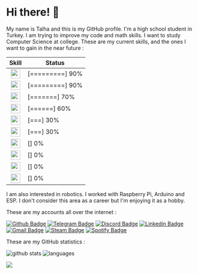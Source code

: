 # Hi there! 👋

My name is Talha and this is my GitHub profile. I'm a high school student in Turkey. I am trying to improve my code and math skills. I want to study Computer Science at college. These are my current skills, and the ones I want to gain in the near future :

| Skill | Status |
| :-:   | - | 
| <img height="25" src="https://www.vectorlogo.zone/logos/w3_html5/w3_html5-icon.svg"> | [=========] 90% |
| <img height="25" src="https://cdn.worldvectorlogo.com/logos/css-5.svg"> | [=========] 90% |
| <img height="25" src="https://cdn.worldvectorlogo.com/logos/logo-javascript.svg"> | [=======] 70% |
| <img height="25" src="https://www.vectorlogo.zone/logos/vuejs/vuejs-icon.svg"> | [======] 60% |
| <img height="25" src="https://www.vectorlogo.zone/logos/nuxtjs/nuxtjs-icon.svg" /> | [===] 30% |
| <img height="25" src="https://www.vectorlogo.zone/logos/golang/golang-official.svg" /> | [===] 30% |
| <img height="25" src="https://www.vectorlogo.zone/logos/dartlang/dartlang-icon.svg"> | [] 0% |
| <img height="25" src="https://www.vectorlogo.zone/logos/flutterio/flutterio-icon.svg"> | [] 0% |
| <img height="25" src="https://www.vectorlogo.zone/logos/python/python-icon.svg"> | [] 0% |
| <img height="25" src="https://www.vectorlogo.zone/logos/opencv/opencv-icon.svg"> | [] 0% |

I am also interested in robotics. I worked with Raspberry Pi, Arduino and ESP. I don't consider this area as a career but I'm enjoying it as a hobby.

These are my accounts all over the internet : 

[![Github Badge](https://img.shields.io/badge/GitHub-100000?style=for-the-badge&logo=github&logoColor=white)](https://github.com/talhabw)
[![Telegram Badge](https://img.shields.io/badge/Telegram-2CA5E0?style=for-the-badge&logo=telegram&logoColor=white)](https://t.me/talhabw)
[![Discord Badge](https://img.shields.io/badge/Discord-7289DA?style=for-the-badge&logo=discord&logoColor=white)](https://discord.com/users/734720204260769793/)
[![Linkedin Badge](https://img.shields.io/badge/LinkedIn-0077B5?style=for-the-badge&logo=linkedin&logoColor=white)](https://www.linkedin.com/in/talhabw)
[![Gmail Badge](https://img.shields.io/badge/Gmail-D14836?style=for-the-badge&logo=gmail&logoColor=white)](mailto:talha@karasu.xyz)
[![Steam Badge](https://img.shields.io/badge/Steam-000000?style=for-the-badge&logo=steam&logoColor=white)](https://steamcommunity.com/id/talhabw)
[![Spotify Badge](https://img.shields.io/badge/Spotify-1ED760?&style=for-the-badge&logo=spotify&logoColor=white)](https://open.spotify.com/user/up1ar3qi6wyf0kft0odfr9in7)

These are my GitHub statistics : 

![github stats](https://github-readme-stats.vercel.app/api?username=talhabw&line_height=40&count_commits=true&count_private=true&show_icons=true&theme=cobalt)
![languages](https://github-readme-stats.vercel.app/api/top-langs/?username=talhabw&show_icons=true&theme=cobalt)

![](https://hit.yhype.me/github/profile?user_id=56639619)
